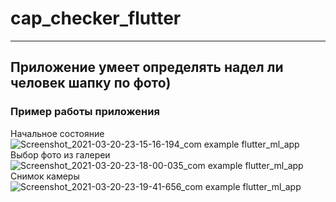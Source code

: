 # cap_checker_flutter
- - -
## Приложение умеет определять надел ли человек шапку по фото)
### Пример работы приложения
Начальное состояние
![Screenshot_2021-03-20-23-15-16-194_com example flutter_ml_app](https://user-images.githubusercontent.com/125733793/219890770-d9e0e5af-0e16-4040-8e22-7b09027273d9.jpg)
Выбор фото из галереи
![Screenshot_2021-03-20-23-18-00-035_com example flutter_ml_app](https://user-images.githubusercontent.com/125733793/219890923-c7a08fd2-e2e6-4246-846a-82bffea04a14.jpg)
Снимок камеры
![Screenshot_2021-03-20-23-19-41-656_com example flutter_ml_app](https://user-images.githubusercontent.com/125733793/219891039-3cc49978-3879-4f84-b715-e2a5f6812f7d.jpg)
